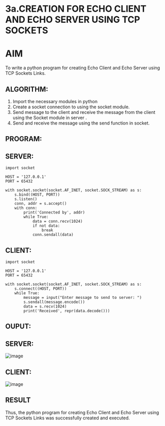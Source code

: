 # 3a.CREATION FOR ECHO CLIENT AND ECHO SERVER USING TCP SOCKETS
# AIM
To write a python program for creating Echo Client and Echo Server using TCP
Sockets Links.
## ALGORITHM:
1. Import the necessary modules in python
2. Create a socket connection to using the socket module.
3. Send message to the client and receive the message from the client using the Socket module in
 server .
4. Send and receive the message using the send function in socket.
## PROGRAM:

## SERVER:
```
import socket

HOST = '127.0.0.1'  
PORT = 65432       

with socket.socket(socket.AF_INET, socket.SOCK_STREAM) as s:
    s.bind((HOST, PORT))
    s.listen()
    conn, addr = s.accept()
    with conn:
        print('Connected by', addr)
        while True:
            data = conn.recv(1024)
            if not data:
                break
            conn.sendall(data)
```
## CLIENT:
```
import socket

HOST = '127.0.0.1'  
PORT = 65432        

with socket.socket(socket.AF_INET, socket.SOCK_STREAM) as s:
    s.connect((HOST, PORT))
    while True:
        message = input("Enter message to send to server: ")
        s.sendall(message.encode())
        data = s.recv(1024)
        print('Received', repr(data.decode()))
```

## OUPUT:
## SERVER:
![image](https://github.com/kaviya546/3a.Sockets_Creation_for_Echo_Client_and_Echo_Server/assets/150368823/9d33a2b4-a47e-48ea-8286-a87cfbb1b09a)
## CLIENT:
![image](https://github.com/kaviya546/3a.Sockets_Creation_for_Echo_Client_and_Echo_Server/assets/150368823/38efce34-fb48-4da2-8e37-1a3a8d68ad8e)

## RESULT
Thus, the python program for creating Echo Client and Echo Server using TCP Sockets Links 
was successfully created and executed.
